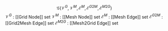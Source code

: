 $$\mathcal{G}(\mathcal{V}^G, \mathcal{V}^M, \mathcal{E}^M, \mathcal{E}^{G2M}, \mathcal{E}^{M2G})$$
$\mathcal{V}^G$ : [[Grid Node]] set
$\mathcal{V}^M$ : [[Mesh Node]] set
 $\mathcal{E}^M$ :  [[Mesh Edge]] set
 $\mathcal{E}^{G2M}$ : [[Grid2Mesh Edge]] set
$\mathcal{E}^{M2G}$ : [[Mesh2Grid Edge]] set



